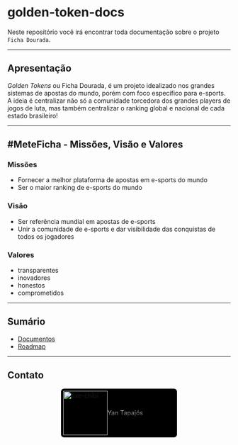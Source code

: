 # golden-token-docs

Neste repositório você irá encontrar toda documentação sobre o projeto `Ficha Dourada`.

---
## Apresentação

*Golden Tokens* ou Ficha Dourada, é um projeto idealizado nos grandes sistemas de apostas do mundo, porém com foco específico para e-sports. A ideia é centralizar não só a comunidade torcedora dos grandes players de jogos de luta, mas também centralizar o ranking global e nacional de cada estado brasileiro!

---
## \#MeteFicha - Missões, Visão e Valores

### Missões

 - Fornecer a melhor plataforma de apostas em e-sports do mundo
 - Ser o maior ranking de e-sports do mundo


### Visão

 - Ser referência mundial em apostas de e-sports
 - Unir a comunidade de e-sports e dar visibilidade das conquistas de todos os jogadores

### Valores

 - transparentes
 - inovadores
 - honestos
 - comprometidos

---
## Sumário
 - [Documentos](./docs/)
 - [Roadmap](./roadmap)
---
 ## Contato

<div style="display: flex; background: black;
   align-items:center; margin: auto; width: 50%; border: 5px solid black; border-radius: 7px; padding: 10px vertical-align:middle;">
 <img src="https://images-wixmp-ed30a86b8c4ca887773594c2.wixmp.com/f/96e86aa9-c2ca-4a6c-be90-ce7eb4782d14/d6g9pep-30ff56b9-ba3a-4cee-8672-7cab5944ad13.png?token=eyJ0eXAiOiJKV1QiLCJhbGciOiJIUzI1NiJ9.eyJzdWIiOiJ1cm46YXBwOjdlMGQxODg5ODIyNjQzNzNhNWYwZDQxNWVhMGQyNmUwIiwiaXNzIjoidXJuOmFwcDo3ZTBkMTg4OTgyMjY0MzczYTVmMGQ0MTVlYTBkMjZlMCIsIm9iaiI6W1t7InBhdGgiOiJcL2ZcLzk2ZTg2YWE5LWMyY2EtNGE2Yy1iZTkwLWNlN2ViNDc4MmQxNFwvZDZnOXBlcC0zMGZmNTZiOS1iYTNhLTRjZWUtODY3Mi03Y2FiNTk0NGFkMTMucG5nIn1dXSwiYXVkIjpbInVybjpzZXJ2aWNlOmZpbGUuZG93bmxvYWQiXX0.UG-OPWRr6S3N3iMHl-GQwN2HfWghMbhA3o9HzciLNK4" alt="axe-chibi" width="100" />
 <a href="https://www.linkedin.com/in/yanbrandao/" style="background: -webkit-linear-gradient(#eee, #333); -webkit-background-clip: text; -webkit-text-fill-color: transparent;">Yan Tapajós</a>
 </div>